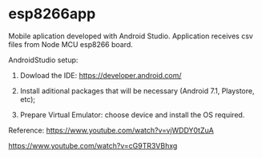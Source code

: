 # esp8266app
Mobile aplication developed with Android Studio. Application receives csv files from Node MCU esp8266 board.

AndroidStudio setup:

1) Dowload the IDE: https://developer.android.com/

2) Install aditional packages that will be necessary (Android 7.1, Playstore, etc);

3) Prepare Virtual Emulator: choose device and install the OS required.

Reference:
https://www.youtube.com/watch?v=vjWDDY0tZuA

https://www.youtube.com/watch?v=cG9TR3VBhxg
